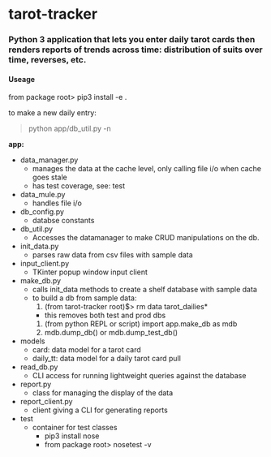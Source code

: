 # tarot-tracker
### Python 3 application that lets you enter daily tarot cards then renders reports of trends across time: distribution of suits over time, reverses, etc.

#### Useage
from package root> pip3 install -e .

to make a new daily entry:
>python app/db\_util.py -n

**app:**
- data\_manager.py
  - manages the data at the cache level, only calling file i/o when cache goes stale
  - has test coverage, see: test
- data\_mule.py
  - handles file i/o
- db\_config.py
  - databse constants
- db\_util.py
  - Accesses the datamanager to make CRUD manipulations on the db. 
- init\_data.py
  - parses raw data from csv files with sample data
- input\_client.py
  - TKinter popup window input client
- make\_db.py
  - calls init\_data methods to create a shelf database with sample data
  - to build a db from sample data:
    1. (from tarot-tracker root)$> rm data tarot\_dailies\*
      - this removes both test and prod dbs
    1. (from python REPL or script) import app.make\_db as mdb
    1. mdb.dump\_db() or mdb.dump\_test\_db()
- models
  - card: data model for a tarot card
  - daily\_tt: data model for a daily tarot card pull
- read\_db.py
  - CLI access for running lightweight queries against the database
- report.py
  - class for managing the display of the data
- report\_client.py
  - client giving a CLI for generating reports
- test
  - container for test classes
    - pip3 install nose
    - from package root> nosetest -v
